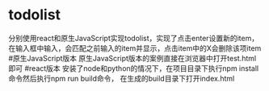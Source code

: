 # todolist
分别使用react和原生JavaScript实现todolist，实现了点击enter设置新的item，
在输入框中输入，会匹配之前输入的item并显示，点击item中的X会删除该项item
#原生JavaScript版本
原生JavaScript版本的案例直接在浏览器中打开test.html即可
#react版本
安装了node和python的情况下，在项目目录下执行npm install命令然后执行npm run build命令，
在生成的build目录下打开index.html
